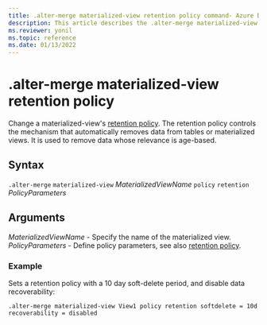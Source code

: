 ```yaml
---
title: .alter-merge materialized-view retention policy command- Azure Data Explorer
description: This article describes the .alter-merge materialized-view retention policy command in Azure Data Explorer.
ms.reviewer: yonil
ms.topic: reference
ms.date: 01/13/2022
---
```

# .alter-merge materialized-view retention policy

Change a materialized-view's [retention policy](retentionpolicy.md). The retention policy controls the mechanism that automatically removes data from tables or materialized views. It is used to remove data whose relevance is age-based. 

## Syntax

`.alter-merge` `materialized-view` *MaterializedViewName* `policy` `retention` *PolicyParameters*

## Arguments

*MaterializedViewName* - Specify the name of the materialized view. 
*PolicyParameters* - Define policy parameters, see also [retention policy](retentionpolicy.md).

### Example

Sets a retention policy with a 10 day soft-delete period, and disable data recoverability:

```kusto
.alter-merge materialized-view View1 policy retention softdelete = 10d recoverability = disabled
```
